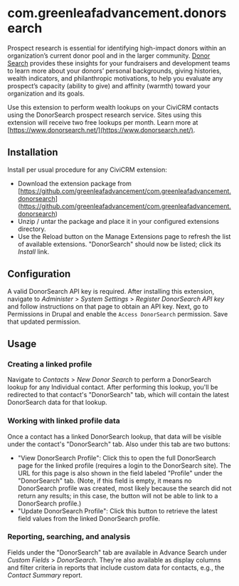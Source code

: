 # com.greenleafadvancement.donorsearch

Prospect research is essential for identifying high-impact donors within an
organization’s current donor pool and in the larger community.  [Donor
Search](https://www.donorsearch.net/) provides these insights for your
fundraisers and development teams to learn more about your donors’ personal
backgrounds, giving histories, wealth indicators, and philanthropic motivations,
to help you evaluate any prospect’s capacity (ability to give) and affinity
(warmth) toward your  organization and its goals.

Use this extension to perform wealth lookups on your CiviCRM contacts using the
DonorSearch prospect research service. Sites using this extension will receive
two free lookups per month. Learn more at
[https://www.donorsearch.net/](https://www.donorsearch.net/).

## Installation
Install per usual procedure for any CiviCRM extension:

* Download the extension package from
[https://github.com/greenleafadvancement/com.greenleafadvancement.donorsearch]
(https://github.com/greenleafadvancement/com.greenleafadvancement.donorsearch)
* Unzip / untar the package and place it in your configured extensions
directory.
* Use the Reload button on the Manage Extensions page to refresh the list of
available extensions. "DonorSearch" should now be listed; click its _Install_
link.

## Configuration
A valid DonorSearch API key is required. After installing this extension,
navigate to  _Administer_ > _System Settings_ > _Register DonorSearch API key_
and follow instructions on that page to obtain an API key.
Next, go to Permissions in Drupal and enable the `Access DonorSearch` permission. Save that updated permission.

## Usage
### Creating a linked profile
Navigate to _Contacts_ > _New Donor Search_ to perform a DonorSearch lookup for
any Individual contact. After performing this lookup, you'll be redirected to
that contact's "DonorSearch" tab, which will contain the latest DonorSearch data
for that lookup.

### Working with linked profile data
Once a contact has a linked DonorSearch lookup, that data will be visible under
the contact's "DonorSearch" tab. Also under this tab are two buttons:

* "View DonorSearch Profile": Click this to open the full DonorSearch page for
the linked profile (requires a login to the DonorSearch site). The URL for this
page is also shown in the field labeled "Profile" under the "DonorSearch" tab.
(Note, if this field is empty, it means no DonorSearch profile was created, most
likely because the search did not return any results; in this case, the button
will not be able to link to a DonorSearch profile.)
* "Update DonorSearch Profile": Click this button to retrieve the latest field
values from the linked DonorSearch profile.

### Reporting, searching, and analysis
Fields under the "DonorSearch" tab are available in Advance Search under _Custom
Fields_ > _DonorSearch_. They're also available as display columns and filter
criteria in reports that include custom data for contacts, e.g., the _Contact
Summary_ report.
